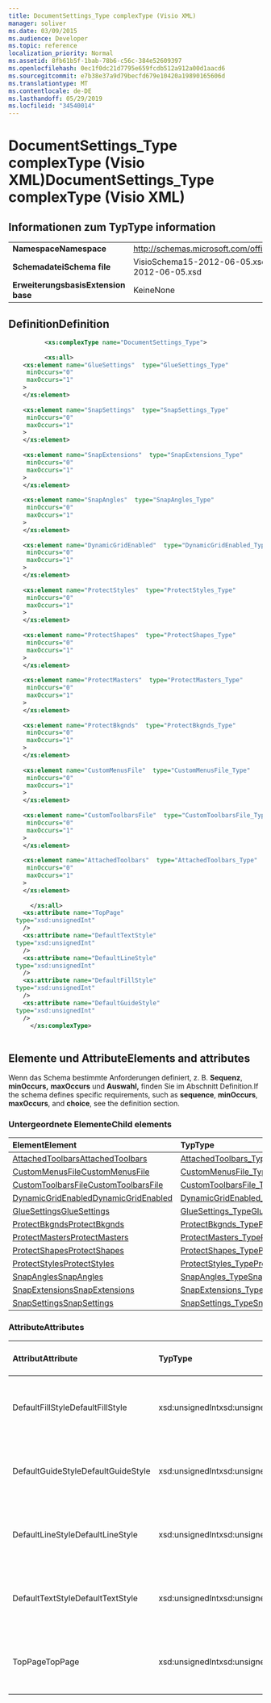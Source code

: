 ```yaml
---
title: DocumentSettings_Type complexType (Visio XML)
manager: soliver
ms.date: 03/09/2015
ms.audience: Developer
ms.topic: reference
localization_priority: Normal
ms.assetid: 8fb61b5f-1bab-78b6-c56c-384e52609397
ms.openlocfilehash: 0ec1f0dc21d7795e659fcdb512a912a00d1aacd6
ms.sourcegitcommit: e7b38e37a9d79becfd679e10420a19890165606d
ms.translationtype: MT
ms.contentlocale: de-DE
ms.lasthandoff: 05/29/2019
ms.locfileid: "34540014"
---
```

# <a name="documentsettings_type-complextype-visio-xml"></a><span data-ttu-id="4ae52-102">DocumentSettings_Type complexType (Visio XML)</span><span class="sxs-lookup"><span data-stu-id="4ae52-102">DocumentSettings_Type complexType (Visio XML)</span></span>

## <a name="type-information"></a><span data-ttu-id="4ae52-103">Informationen zum Typ</span><span class="sxs-lookup"><span data-stu-id="4ae52-103">Type information</span></span>

|||
|:-----|:-----|
|<span data-ttu-id="4ae52-104">**Namespace**</span><span class="sxs-lookup"><span data-stu-id="4ae52-104">**Namespace**</span></span> <br/> |http://schemas.microsoft.com/office/visio/2011/1/core  <br/> |
|<span data-ttu-id="4ae52-105">**Schemadatei**</span><span class="sxs-lookup"><span data-stu-id="4ae52-105">**Schema file**</span></span> <br/> |<span data-ttu-id="4ae52-106">VisioSchema15-2012-06-05.xsd</span><span class="sxs-lookup"><span data-stu-id="4ae52-106">VisioSchema15-2012-06-05.xsd</span></span>  <br/> |
|<span data-ttu-id="4ae52-107">**Erweiterungsbasis**</span><span class="sxs-lookup"><span data-stu-id="4ae52-107">**Extension base**</span></span> <br/> |<span data-ttu-id="4ae52-108">Keine</span><span class="sxs-lookup"><span data-stu-id="4ae52-108">None</span></span>  <br/> |
   
## <a name="definition"></a><span data-ttu-id="4ae52-109">Definition</span><span class="sxs-lookup"><span data-stu-id="4ae52-109">Definition</span></span>

```XML
          <xs:complexType name="DocumentSettings_Type">
          
          <xs:all>
    <xs:element name="GlueSettings"  type="GlueSettings_Type"
     minOccurs="0"
     maxOccurs="1"
    >
    </xs:element>
    
    <xs:element name="SnapSettings"  type="SnapSettings_Type"
     minOccurs="0"
     maxOccurs="1"
    >
    </xs:element>
    
    <xs:element name="SnapExtensions"  type="SnapExtensions_Type"
     minOccurs="0"
     maxOccurs="1"
    >
    </xs:element>
    
    <xs:element name="SnapAngles"  type="SnapAngles_Type"
     minOccurs="0"
     maxOccurs="1"
    >
    </xs:element>
    
    <xs:element name="DynamicGridEnabled"  type="DynamicGridEnabled_Type"
     minOccurs="0"
     maxOccurs="1"
    >
    </xs:element>
    
    <xs:element name="ProtectStyles"  type="ProtectStyles_Type"
     minOccurs="0"
     maxOccurs="1"
    >
    </xs:element>
    
    <xs:element name="ProtectShapes"  type="ProtectShapes_Type"
     minOccurs="0"
     maxOccurs="1"
    >
    </xs:element>
    
    <xs:element name="ProtectMasters"  type="ProtectMasters_Type"
     minOccurs="0"
     maxOccurs="1"
    >
    </xs:element>
    
    <xs:element name="ProtectBkgnds"  type="ProtectBkgnds_Type"
     minOccurs="0"
     maxOccurs="1"
    >
    </xs:element>
    
    <xs:element name="CustomMenusFile"  type="CustomMenusFile_Type"
     minOccurs="0"
     maxOccurs="1"
    >
    </xs:element>
    
    <xs:element name="CustomToolbarsFile"  type="CustomToolbarsFile_Type"
     minOccurs="0"
     maxOccurs="1"
    >
    </xs:element>
    
    <xs:element name="AttachedToolbars"  type="AttachedToolbars_Type"
     minOccurs="0"
     maxOccurs="1"
    >
    </xs:element>
    
      </xs:all>
    <xs:attribute name="TopPage"
  type="xsd:unsignedInt"
    />
    <xs:attribute name="DefaultTextStyle"
  type="xsd:unsignedInt"
    />
    <xs:attribute name="DefaultLineStyle"
  type="xsd:unsignedInt"
    />
    <xs:attribute name="DefaultFillStyle"
  type="xsd:unsignedInt"
    />
    <xs:attribute name="DefaultGuideStyle"
  type="xsd:unsignedInt"
    />
      </xs:complexType>
      
```

## <a name="elements-and-attributes"></a><span data-ttu-id="4ae52-110">Elemente und Attribute</span><span class="sxs-lookup"><span data-stu-id="4ae52-110">Elements and attributes</span></span>

<span data-ttu-id="4ae52-111">Wenn das Schema bestimmte Anforderungen definiert, z. B. **Sequenz**, **minOccurs,** **maxOccurs** und **Auswahl,** finden Sie im Abschnitt Definition.</span><span class="sxs-lookup"><span data-stu-id="4ae52-111">If the schema defines specific requirements, such as **sequence**, **minOccurs**, **maxOccurs**, and **choice**, see the definition section.</span></span> 
  
### <a name="child-elements"></a><span data-ttu-id="4ae52-112">Untergeordnete Elemente</span><span class="sxs-lookup"><span data-stu-id="4ae52-112">Child elements</span></span>

|<span data-ttu-id="4ae52-113">**Element**</span><span class="sxs-lookup"><span data-stu-id="4ae52-113">**Element**</span></span>|<span data-ttu-id="4ae52-114">**Typ**</span><span class="sxs-lookup"><span data-stu-id="4ae52-114">**Type**</span></span>|<span data-ttu-id="4ae52-115">**Beschreibung**</span><span class="sxs-lookup"><span data-stu-id="4ae52-115">**Description**</span></span>|
|:-----|:-----|:-----|
|[<span data-ttu-id="4ae52-116">AttachedToolbars</span><span class="sxs-lookup"><span data-stu-id="4ae52-116">AttachedToolbars</span></span>](attachedtoolbars-element-documentsettings_type-complextypevisio-xml.md) <br/> |[<span data-ttu-id="4ae52-117">AttachedToolbars_Type</span><span class="sxs-lookup"><span data-stu-id="4ae52-117">AttachedToolbars_Type</span></span>](attachedtoolbars_type-complextypevisio-xml.md) <br/> ||
|[<span data-ttu-id="4ae52-118">CustomMenusFile</span><span class="sxs-lookup"><span data-stu-id="4ae52-118">CustomMenusFile</span></span>](custommenusfile-element-documentsettings_type-complextypevisio-xml.md) <br/> |[<span data-ttu-id="4ae52-119">CustomMenusFile_Type</span><span class="sxs-lookup"><span data-stu-id="4ae52-119">CustomMenusFile_Type</span></span>](custommenusfile_type-complextypevisio-xml.md) <br/> ||
|[<span data-ttu-id="4ae52-120">CustomToolbarsFile</span><span class="sxs-lookup"><span data-stu-id="4ae52-120">CustomToolbarsFile</span></span>](customtoolbarsfile-element-documentsettings_type-complextypevisio-xml.md) <br/> |[<span data-ttu-id="4ae52-121">CustomToolbarsFile_Type</span><span class="sxs-lookup"><span data-stu-id="4ae52-121">CustomToolbarsFile_Type</span></span>](customtoolbarsfile_type-complextypevisio-xml.md) <br/> ||
|[<span data-ttu-id="4ae52-122">DynamicGridEnabled</span><span class="sxs-lookup"><span data-stu-id="4ae52-122">DynamicGridEnabled</span></span>](dynamicgridenabled-element-documentsettings_type-complextypevisio-xml.md) <br/> |[<span data-ttu-id="4ae52-123">DynamicGridEnabled_Type</span><span class="sxs-lookup"><span data-stu-id="4ae52-123">DynamicGridEnabled_Type</span></span>](dynamicgridenabled_type-complextypevisio-xml.md) <br/> ||
|[<span data-ttu-id="4ae52-124">GlueSettings</span><span class="sxs-lookup"><span data-stu-id="4ae52-124">GlueSettings</span></span>](gluesettings-element-documentsettings_type-complextypevisio-xml.md) <br/> |[<span data-ttu-id="4ae52-125">GlueSettings_Type</span><span class="sxs-lookup"><span data-stu-id="4ae52-125">GlueSettings_Type</span></span>](gluesettings_type-complextypevisio-xml.md) <br/> ||
|[<span data-ttu-id="4ae52-126">ProtectBkgnds</span><span class="sxs-lookup"><span data-stu-id="4ae52-126">ProtectBkgnds</span></span>](protectbkgnds-element-documentsettings_type-complextypevisio-xml.md) <br/> |[<span data-ttu-id="4ae52-127">ProtectBkgnds_Type</span><span class="sxs-lookup"><span data-stu-id="4ae52-127">ProtectBkgnds_Type</span></span>](protectbkgnds_type-complextypevisio-xml.md) <br/> ||
|[<span data-ttu-id="4ae52-128">ProtectMasters</span><span class="sxs-lookup"><span data-stu-id="4ae52-128">ProtectMasters</span></span>](protectmasters-element-documentsettings_type-complextypevisio-xml.md) <br/> |[<span data-ttu-id="4ae52-129">ProtectMasters_Type</span><span class="sxs-lookup"><span data-stu-id="4ae52-129">ProtectMasters_Type</span></span>](protectmasters_type-complextypevisio-xml.md) <br/> ||
|[<span data-ttu-id="4ae52-130">ProtectShapes</span><span class="sxs-lookup"><span data-stu-id="4ae52-130">ProtectShapes</span></span>](protectshapes-element-documentsettings_type-complextypevisio-xml.md) <br/> |[<span data-ttu-id="4ae52-131">ProtectShapes_Type</span><span class="sxs-lookup"><span data-stu-id="4ae52-131">ProtectShapes_Type</span></span>](protectshapes_type-complextypevisio-xml.md) <br/> ||
|[<span data-ttu-id="4ae52-132">ProtectStyles</span><span class="sxs-lookup"><span data-stu-id="4ae52-132">ProtectStyles</span></span>](protectstyles-element-documentsettings_type-complextypevisio-xml.md) <br/> |[<span data-ttu-id="4ae52-133">ProtectStyles_Type</span><span class="sxs-lookup"><span data-stu-id="4ae52-133">ProtectStyles_Type</span></span>](protectstyles_type-complextypevisio-xml.md) <br/> ||
|[<span data-ttu-id="4ae52-134">SnapAngles</span><span class="sxs-lookup"><span data-stu-id="4ae52-134">SnapAngles</span></span>](snapangles-element-documentsettings_type-complextypevisio-xml.md) <br/> |[<span data-ttu-id="4ae52-135">SnapAngles_Type</span><span class="sxs-lookup"><span data-stu-id="4ae52-135">SnapAngles_Type</span></span>](snapangles_type-complextypevisio-xml.md) <br/> ||
|[<span data-ttu-id="4ae52-136">SnapExtensions</span><span class="sxs-lookup"><span data-stu-id="4ae52-136">SnapExtensions</span></span>](snapextensions-element-documentsettings_type-complextypevisio-xml.md) <br/> |[<span data-ttu-id="4ae52-137">SnapExtensions_Type</span><span class="sxs-lookup"><span data-stu-id="4ae52-137">SnapExtensions_Type</span></span>](snapextensions_type-complextypevisio-xml.md) <br/> ||
|[<span data-ttu-id="4ae52-138">SnapSettings</span><span class="sxs-lookup"><span data-stu-id="4ae52-138">SnapSettings</span></span>](snapsettings-element-documentsettings_type-complextypevisio-xml.md) <br/> |[<span data-ttu-id="4ae52-139">SnapSettings_Type</span><span class="sxs-lookup"><span data-stu-id="4ae52-139">SnapSettings_Type</span></span>](snapsettings_type-complextypevisio-xml.md) <br/> ||
   
### <a name="attributes"></a><span data-ttu-id="4ae52-140">Attribute</span><span class="sxs-lookup"><span data-stu-id="4ae52-140">Attributes</span></span>

|<span data-ttu-id="4ae52-141">**Attribut**</span><span class="sxs-lookup"><span data-stu-id="4ae52-141">**Attribute**</span></span>|<span data-ttu-id="4ae52-142">**Typ**</span><span class="sxs-lookup"><span data-stu-id="4ae52-142">**Type**</span></span>|<span data-ttu-id="4ae52-143">**Erforderlich**</span><span class="sxs-lookup"><span data-stu-id="4ae52-143">**Required**</span></span>|<span data-ttu-id="4ae52-144">**Beschreibung**</span><span class="sxs-lookup"><span data-stu-id="4ae52-144">**Description**</span></span>|<span data-ttu-id="4ae52-145">**Mögliche Werte**</span><span class="sxs-lookup"><span data-stu-id="4ae52-145">**Possible values**</span></span>|
|:-----|:-----|:-----|:-----|:-----|
|<span data-ttu-id="4ae52-146">DefaultFillStyle</span><span class="sxs-lookup"><span data-stu-id="4ae52-146">DefaultFillStyle</span></span>  <br/> |<span data-ttu-id="4ae52-147">xsd:unsignedInt</span><span class="sxs-lookup"><span data-stu-id="4ae52-147">xsd:unsignedInt</span></span>  <br/> |<span data-ttu-id="4ae52-148">Optional</span><span class="sxs-lookup"><span data-stu-id="4ae52-148">optional</span></span>  <br/> ||<span data-ttu-id="4ae52-149">Werte des xsd:unsignedInt-Typs.</span><span class="sxs-lookup"><span data-stu-id="4ae52-149">Values of the xsd:unsignedInt type.</span></span>  <br/> |
|<span data-ttu-id="4ae52-150">DefaultGuideStyle</span><span class="sxs-lookup"><span data-stu-id="4ae52-150">DefaultGuideStyle</span></span>  <br/> |<span data-ttu-id="4ae52-151">xsd:unsignedInt</span><span class="sxs-lookup"><span data-stu-id="4ae52-151">xsd:unsignedInt</span></span>  <br/> |<span data-ttu-id="4ae52-152">Optional</span><span class="sxs-lookup"><span data-stu-id="4ae52-152">optional</span></span>  <br/> ||<span data-ttu-id="4ae52-153">Werte des xsd:unsignedInt-Typs.</span><span class="sxs-lookup"><span data-stu-id="4ae52-153">Values of the xsd:unsignedInt type.</span></span>  <br/> |
|<span data-ttu-id="4ae52-154">DefaultLineStyle</span><span class="sxs-lookup"><span data-stu-id="4ae52-154">DefaultLineStyle</span></span>  <br/> |<span data-ttu-id="4ae52-155">xsd:unsignedInt</span><span class="sxs-lookup"><span data-stu-id="4ae52-155">xsd:unsignedInt</span></span>  <br/> |<span data-ttu-id="4ae52-156">Optional</span><span class="sxs-lookup"><span data-stu-id="4ae52-156">optional</span></span>  <br/> ||<span data-ttu-id="4ae52-157">Werte des xsd:unsignedInt-Typs.</span><span class="sxs-lookup"><span data-stu-id="4ae52-157">Values of the xsd:unsignedInt type.</span></span>  <br/> |
|<span data-ttu-id="4ae52-158">DefaultTextStyle</span><span class="sxs-lookup"><span data-stu-id="4ae52-158">DefaultTextStyle</span></span>  <br/> |<span data-ttu-id="4ae52-159">xsd:unsignedInt</span><span class="sxs-lookup"><span data-stu-id="4ae52-159">xsd:unsignedInt</span></span>  <br/> |<span data-ttu-id="4ae52-160">Optional</span><span class="sxs-lookup"><span data-stu-id="4ae52-160">optional</span></span>  <br/> ||<span data-ttu-id="4ae52-161">Werte des xsd:unsignedInt-Typs.</span><span class="sxs-lookup"><span data-stu-id="4ae52-161">Values of the xsd:unsignedInt type.</span></span>  <br/> |
|<span data-ttu-id="4ae52-162">TopPage</span><span class="sxs-lookup"><span data-stu-id="4ae52-162">TopPage</span></span>  <br/> |<span data-ttu-id="4ae52-163">xsd:unsignedInt</span><span class="sxs-lookup"><span data-stu-id="4ae52-163">xsd:unsignedInt</span></span>  <br/> |<span data-ttu-id="4ae52-164">Optional</span><span class="sxs-lookup"><span data-stu-id="4ae52-164">optional</span></span>  <br/> ||<span data-ttu-id="4ae52-165">Werte des xsd:unsignedInt-Typs.</span><span class="sxs-lookup"><span data-stu-id="4ae52-165">Values of the xsd:unsignedInt type.</span></span>  <br/> |
   

